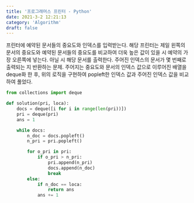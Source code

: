 ```yaml
---
title: '프로그래머스 프린터 - Python'
date: 2021-3-2 12:21:13
category: 'Algorithm'
draft: false
---
```

프린터에 예약된 문서들의 중요도와 인덱스를 입력받는다. 해당 프린터는 제일 왼쪽의 문서의 중요도와 예약된 문서들의 중요도를 비교하여 더욱 높은 값이 있을 시 예약의 가장 오른쪽에 넣는다. 아닐 시 해당 문서를 출력한다. 주어진 인덱스의 문서가 몇 번째로 출력되는 지 반환하는 문제. 주어지는 중요도와 문서의 인덱스 값으로 이루어진 배열을 deque화 한 후, 위의 로직을 구현하여 popleft한 인덱스 값과 주어진 인덱스 값을 비교하여 풀었다.
```python
from collections import deque

def solution(pri, loca):
    docs = deque([i for i in range(len(pri))])
    pri = deque(pri)
    ans = 1

    while docs:
        n_doc = docs.popleft()
        n_pri = pri.popleft()

        for o_pri in pri:
            if o_pri > n_pri:
                pri.append(n_pri)
                docs.append(n_doc)
                break
        else:
            if n_doc == loca:
                return ans
            ans += 1

```